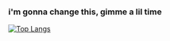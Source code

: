 ### i'm gonna change this, gimme a lil time

[![Top Langs](https://github-readme-stats.vercel.app/api/top-langs/?username=alakbarz)](https://github.com/anuraghazra/github-readme-stats)
